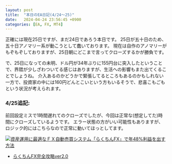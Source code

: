 ```yaml
---
layout: post
title:  "本日のEA日記(4/24〜25)"
date:   2024-04-24 23:56:45 +0900
categories: [EA, FX, MT4]
---
```

正確には現在25日ですが、まだ24日であろう本日です。
25日が五十日のため、五十日アノマリー系が動こうとして蠢いております。
現在は自作のアノマリーがもぞもぞしておりますが、25日朝にどこまで言ってクローズするかが勝負です。

で、25日になっての未明、ドル円が34年ぶりに155円台に突入したということで、界隈が少しざわついてる感じはありますが、生活への影響もまた出てくることでしょうね。
介入あるのかどうかで緊張してるところもあるのかもしれない一方で、投資家の中には160円どんとこいという方もいるそうで、悲喜こもごもという状況が考えられます。


### 4/25追記:

前回設定ミスで1時間遅れてのクローズでしたが、今回は正常な(想定してた)時間にクローズしているようです。
エラー状態の方がいい可能性もありますが、ロジック的にはこちらなので正常に動いてほっとしてます。

<a href="https://www.gogojungle.co.jp/re/FP2TvaSSXa4bfFW" rel="nofollow"><img src="https://img.gogojungle.co.jp/products/383/2636" alt="資産運用に最適なＦＸ自動売買システム「らくちんFX」で年48%利益を出す方法" style="border: 0;"/></a><img border="0" style="display:none;" width="0" height="0" src="https://www.gogojungle.co.jp/re/img/FP2TvaSSXa4bfFW" alt="資産運用に最適なＦＸ自動売買システム「らくちんFX」で年48%利益を出す方法 | GogoJungle"/>

* <a href="https://www.gogojungle.co.jp/re/7oVzM6EYOQ7LaUS" rel="nofollow">らくちんFX完全攻略ver2.0</a><img border="0" style="display:none;" width="0" height="0" src="https://www.gogojungle.co.jp/re/img/7oVzM6EYOQ7LaUS" alt="資産運用に最適なＦＸ自動売買システム「らくちんFX」で年48%利益を出す方法 | GogoJungle"/>
